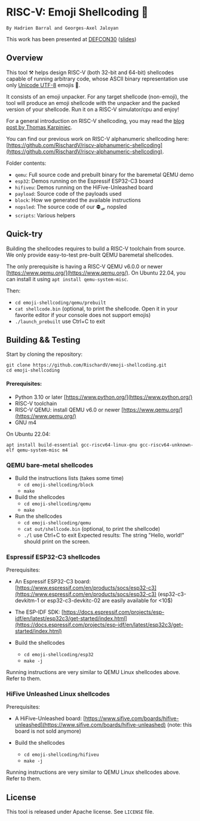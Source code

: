 # RISC-V: Emoji Shellcoding 🙂

```
By Hаdrien Ваrrаl and Georges-Axel Jaloyan
```

This work has been presented at
 [DEFCON30](https://defcon.org/html/defcon-30/dc-30-index.html) ([slides](https://î.fr/defcon/DEF%20CON%2030%20-%20Hadrien%20Barral%20-%20Emoji%20Shellcoding:%20%F0%9F%9B%A0%EF%B8%8F,%20%F0%9F%A7%8C,%20and%20%F0%9F%A4%AF%20-%20Presentation.pdf))

## Overview

This tool ⚒️ helps design RISC-V (both 32-bit and 64-bit) shellcodes capable of running arbitrary code, whose ASCII binary representation
use only [Unicode UTF-8](https://unicode.org/emoji/charts/full-emoji-list.html) emojis 🤯.

It consists of an emoji unpacker. For any target shellcode (non-emoji),
the tool will produce an emoji shellcode with the unpacker and the packed version of your shellcode.
Run it on a RISC-V simulator/cpu and enjoy!

For a general introduction on RISC-V shellcoding, you may read the [blog post by Thomas Karpiniec](https://thomask.sdf.org/blog/2018/08/25/basic-shellcode-in-riscv-linux.html).

You can find our previous work on RISC-V alphanumeric shellcoding here:
 [https://github.com/RischardV/riscv-alphanumeric-shellcoding](https://github.com/RischardV/riscv-alphanumeric-shellcoding).

Folder contents:
- `qemu`: Full source code and prebuilt binary for the baremetal QEMU demo
- `esp32`: Demos running on the Espressif ESP32-C3 board
- `hifiveu`: Demos running on the HiFive-Unleashed board
- `payload`: Source code of the payloads used
- `block`: How we generated the available instructions
- `nopsled`: The source code of our ⛔🛷 nopsled
- `scripts`: Various helpers

## Quick-try

Building the shellcodes requires to build a RISC-V toolchain from source.
We only provide easy-to-test pre-built QEMU baremetal shellcodes.

The only prerequisite is having a RISC-V QEMU v6.0.0 or newer [https://www.qemu.org/](https://www.qemu.org/).
On Ubuntu 22.04, you can install it using `apt install qemu-system-misc`.

Then:
  - `cd emoji-shellcoding/qemu/prebuilt`
  - `cat shellcode.bin`
    (optional, to print the shellcode. Open it in your favorite editor if your console does not support emojis)
  - `./launch_prebuilt`   use Ctrl+C to exit

## Building && Testing

Start by cloning the repository:
```
git clone https://github.com/RischardV/emoji-shellcoding.git
cd emoji-shellcoding
```

#### Prerequisites:

- Python 3.10 or later [https://www.python.org/](https://www.python.org/)
- RISC-V toolchain
- RISC-V QEMU: install QEMU v6.0 or newer [https://www.qemu.org/](https://www.qemu.org/)
- GNU m4

On Ubuntu 22.04:
```
apt install build-essential gcc-riscv64-linux-gnu gcc-riscv64-unknown-elf qemu-system-misc m4
```

### QEMU bare-metal shellcodes

- Build the instructions lists (takes some time)
  - `cd emoji-shellcoding/block`
  - `make`
- Build the shellcodes
  - `cd emoji-shellcoding/qemu`
  - `make`
- Run the shellcodes
  - `cd emoji-shellcoding/qemu`
  - `cat out/shellcode.bin` (optional, to print the shellcode)
  - `./l`   use Ctrl+C to exit
Expected results:
  The string "Hello, world!" should print on the screen.

### Espressif ESP32-C3 shellcodes

Prerequisites:
 - An Espressif ESP32-C3 board: [https://www.espressif.com/en/products/socs/esp32-c3](https://www.espressif.com/en/products/socs/esp32-c3)
   (esp32-c3-devkitm-1 or esp32-c3-devkitc-02 are easily available for <10$)
 - The ESP-IDF SDK: [https://docs.espressif.com/projects/esp-idf/en/latest/esp32c3/get-started/index.html](https://docs.espressif.com/projects/esp-idf/en/latest/esp32c3/get-started/index.html)

- Build the shellcodes
  - `cd emoji-shellcoding/esp32`
  - `make -j`

Running instructions are very similar to QEMU Linux shellcodes above. Refer to them.

### HiFive Unleashed Linux shellcodes

Prerequisites:
 - A HiFive-Unleashed board: [https://www.sifive.com/boards/hifive-unleashed](https://www.sifive.com/boards/hifive-unleashed)
   (note: this board is not sold anymore)

- Build the shellcodes
  - `cd emoji-shellcoding/hifiveu`
  - `make -j`

Running instructions are very similar to QEMU Linux shellcodes above. Refer to them.

## License

This tool is released under Apache license. See `LICENSE` file.
